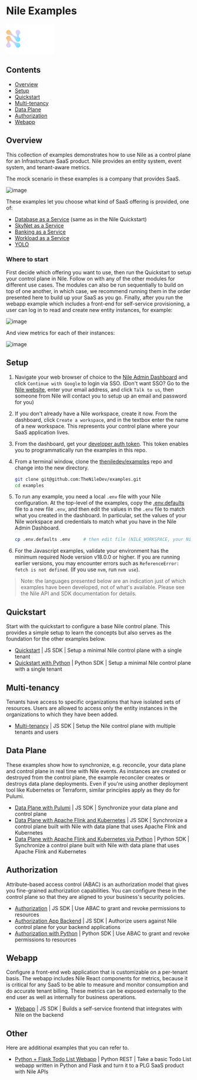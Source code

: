 # Nile Examples

![image](images/Nile-text-logo.png)

## Contents

* [Overview](#overview)
* [Setup](#setup)
* [Quickstart](#quickstart)
* [Multi-tenancy](#multi-tenancy)
* [Data Plane](#data-plane)
* [Authorization](#authorization)
* [Webapp](#webapp)

## Overview

This collection of examples demonstrates how to use Nile as a control plane for an Infrastructure SaaS product.
Nile provides an entity system, event system, and tenant-aware metrics.

The mock scenario in these examples is a company that provides SaaS. 

![image](images/multi-tenancy.png)

These examples let you choose what kind of SaaS offering is provided, one of:

- [Database as a Service](usecases/DB/) (same as in the Nile Quickstart)
- [SkyNet as a Service](usecases/SkyNet/)
- [Banking as a Service](usecases/Banking/)
- [Workload as a Service](usecases/Workload/)
- [YOLO](usecases/README.md#yolo)

### Where to start

First decide which offering you want to use, then run the Quickstart to setup your control plane in Nile.
Follow on with any of the other modules for different use cases.
The modules can also be run sequentially to build on top of one another, in which case, we recommend running them in the order presented here to build up your SaaS as you go.
Finally, after you run the webapp example which includes a front-end for self-service provisioning, a user can log in to read and create new entity instances, for example:

![image](webapp/images/instances.png)

And view metrics for each of their instances:

![image](webapp/images/metrics.png)

## Setup

1. Navigate your web browser of choice to the [Nile Admin Dashboard](https://nad.thenile.dev/) and click `Continue with Google` to login via SSO. (Don't want SSO? Go to the [Nile website](https://thenile.dev), enter your email address, and click `Talk to us`, then someone from Nile will contact you to setup up an email and password for you)

2. If you don't already have a Nile workspace, create it now. From the dashboard, click `Create a workspace`, and in the textbox enter the name of a new workspace. This represents your control plane where your SaaS application lives.

3. From the dashboard, get your [developer auth token](https://www.thenile.dev/docs/current/quick-start-ui#more-examples).  This token enables you to programmatically run the examples in this repo.

4. From a terminal window, clone the [theniledev/examples](https://github.com/theniledev/examples) repo and change into the new directory.

   ```bash
   git clone git@github.com:TheNileDev/examples.git
   cd examples
   ```

4. To run any example, you need a local `.env` file with your Nile configuration.
At the top-level of the examples, copy the [.env.defaults](.env.defaults) file to a new file `.env`, and then edit the values in the `.env` file to match what you created in the dashboard. In particular, set the values of your Nile workspace and credentials to match what you have in the Nile Admin Dashboard.

   ```bash
   cp .env.defaults .env     # then edit file (NILE_WORKSPACE, your Nile credentials)
   ```

5. For the Javascript examples, validate your environment has the minimum required Node version v18.0.0 or higher. If you are running earlier versions, you may encounter errors such as `ReferenceError: fetch is not defined`. (If you use `nvm`, run `nvm use`).
   
> Note: the languages presented below are an indication just of which examples have been developed, not of what's available.
> Please see the Nile API and SDK documentation for details.

## Quickstart

Start with the quickstart to configure a base Nile control plane.
This provides a simple setup to learn the concepts but also serves as the foundation for the other examples below.

- [Quickstart](quickstart) | JS SDK | Setup a minimal Nile control plane with a single tenant
- [Quickstart with Python](quickstart-python) | Python SDK | Setup a minimal Nile control plane with a single tenant

## Multi-tenancy

Tenants have access to specific organizations that have isolated sets of resources.
Users are allowed to access only the entity instances in the organizations to which they have been added.

- [Multi-tenancy](multi-tenancy/) | JS SDK | Setup the Nile control plane with multiple tenants and users

## Data Plane

These examples show how to synchronize, e.g. reconcile, your data plane and control plane in real time with Nile events.
As instances are created or destroyed from the control plane, the example reconciler creates or destroys data plane deployments.
Even if you're using another deployment tool like Kubernetes or Terraform, similar principles apply as they do for Pulumi.

- [Data Plane with Pulumi](data-plane/pulumi/) | JS SDK | Synchronize your data plane and control plane
- [Data Plane with Apache Flink and Kubernetes](data-plane/k8s/) | JS SDK | Synchronize a control plane built with Nile with data plane that uses Apache Flink and Kubernetes
- [Data Plane with Apache Flink and Kubernetes via Python](data-plane-python/k8s/) | Python SDK | Synchronize a control plane built with Nile with data plane that uses Apache Flink and Kubernetes

## Authorization

Attribute-based access control (ABAC) is an authorization model that gives you fine-grained authorization capabilities.
You can configure these in the control plane so that they are aligned to your business's security policies.

- [Authorization](authz/) | JS SDK | Use ABAC to grant and revoke permissions to resources
- [Authorization App Backend](authz-be/) | JS SDK | Authorize users against Nile control plane for your backend applications
- [Authorization with Python](authz-python/) | Python SDK | Use ABAC to grant and revoke permissions to resources

## Webapp

Configure a front-end web application that is customizable on a per-tenant basis.
The webapp includes Nile React components for metrics, because it is critical for any SaaS to be able to measure and monitor consumption and do accurate tenant billing.
These metrics can be exposed externally to the end user as well as internally for business operations.

- [Webapp](webapp/) | JS SDK | Builds a self-service frontend that integrates with Nile on the backend

## Other

Here are additional examples that you can refer to.

- [Python + Flask Todo List Webapp](python-flask-todo-list/) | Python REST | Take a basic Todo List webapp written in Python and Flask and turn it to a PLG SaaS product with Nile APIs
